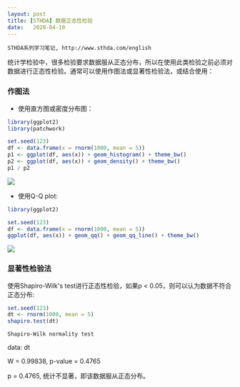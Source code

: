 ```yaml
---
layout: post
title: [STHDA] 数据正态性检验
date:   2020-04-10
---
```

```
STHDA系列学习笔记, http://www.sthda.com/english
```

统计学检验中，很多检验要求数据服从正态分布，所以在使用此类检验之前必须对数据进行正态性检验。通常可以使用作图法或显著性检验法，或结合使用：

### 作图法

* 使用直方图或密度分布图：

```r
library(ggplot2)
library(patchwork)

set.seed(123)
df <- data.frame(x = rnorm(1000, mean = 5))
p1 <- ggplot(df, aes(x)) + geom_histogram() + theme_bw()
p2 <- ggplot(df, aes(x)) + geom_density() + theme_bw()
p1 / p2

```

![]({{site.baseurl}}/images/visual_plot_20200413.png)

* 使用Q-Q plot:
```r
library(ggplot2)

set.seed(123)
df <- data.frame(x = rnorm(1000, mean = 5))
ggplot(df, aes(x)) + geom_qq() + geom_qq_line() + theme_bw()

```

![]({{site.baseurl}}/images/qqplot_20200413.png)

### 显著性检验法

使用Shapiro-Wilk's test进行正态性检验，如果p < 0.05，则可以认为数据不符合正态分布:

```r
set.seed(123)
dt <- rnorm(1000, mean = 5)
shapiro.test(dt)

```
	Shapiro-Wilk normality test

data:  dt

W = 0.99838, p-value = 0.4765

p = 0.4765, 统计不显著，即该数据服从正态分布。

